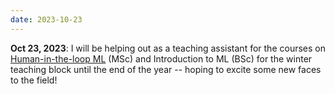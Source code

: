 ```yaml
---
date: 2023-10-23
---
```


**Oct 23, 2023**: I will be helping out as a teaching assistant for the courses on [Human-in-the-loop ML](https://enalisnick.github.io/human_ML.html) (MSc) and Introduction to ML (BSc) for the winter teaching block until the end of the year -- hoping to excite some new faces to the field!
